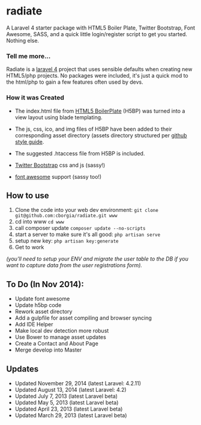 radiate
=======
A Laravel 4 starter package with HTML5 Boiler Plate, Twitter Bootstrap, Font Awesome, SASS, and a quick little login/register script to get you started. Nothing else.

### Tell me more...

Radiate is a [laravel 4](http://four.laravel.com) project that uses sensible defaults when creating new HTML5/php projects. No packages were included, it's just a quick mod to the html/php to gain a few features often used by devs.

### How it was Created

* The index.html file from [HTML5 BoilerPlate](http://html5boilerplate.com/) (H5BP) was turned into a view layout using blade templating. 

* The js, css, ico, and img files of H5BP have been added to their corresponding asset directory (assets directory structured per [github style guide](https://github.com/styleguide).

* The suggested .htaccess file from H5BP is included.

* [Twitter Bootstrap](twitter.github.com/bootstrap/) css and js (sassy!)

* [font awesome](https://github.com/FortAwesome/Font-Awesome) support (sassy too!)


## How to use

1. Clone the code into your web dev environment: `git clone git@github.com:cborgia/radiate.git www`
2. cd into www `cd www`
3. call composer update `composer update --no-scripts`
4. start a server to make sure it's all good: `php artisan serve`
5. setup new key: `php artisan key:generate`
6. Get to work

_(you'll need to setup your ENV and migrate the user table to the DB if you want to capture data from the user registrations form)._

## To Do (In Nov 2014):
* Update font awesome
* Update h5bp code
* Rework asset directory
* Add a gulpfile for asset compiling and browser syncing
* Add IDE Helper
* Make local dev detection more robust
* Use Bower to manage asset updates
* Create a Contact and About Page
* Merge develop into Master

## Updates
* Updated November 29, 2014 (latest Laravel: 4.2.11)
* Updated August 13, 2014 (latest Laravel: 4.2)
* Updated July 7, 2013 (latest Laravel beta)
* Updated May 5, 2013 (latest Laravel beta)
* Updated April 23, 2013 (latest Laravel beta)
* Updated March 29, 2013 (latest Laravel beta)